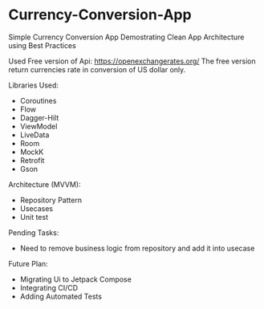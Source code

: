 # Currency-Conversion-App
Simple Currency Conversion App Demostrating Clean App Architecture using Best Practices

Used Free version of Api: https://openexchangerates.org/
The free version return currencies rate in conversion of US dollar only.


Libraries Used:
- Coroutines
- Flow
- Dagger-Hilt
- ViewModel
- LiveData
- Room
- MockK
- Retrofit
- Gson


Architecture (MVVM):
- Repository Pattern
- Usecases
- Unit test

Pending Tasks:
- Need to remove business logic from repository and add it into usecase

Future Plan:
- Migrating Ui to Jetpack Compose
- Integrating CI/CD
- Adding Automated Tests


